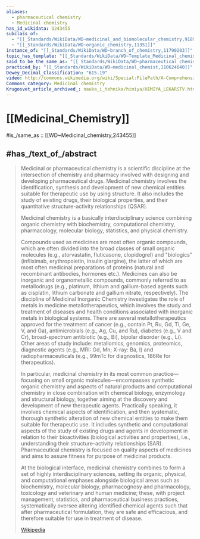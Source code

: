 ```yaml
---
aliases:
  - pharmaceutical chemistry
  - Medicinal chemistry
has_id_wikidata: Q243455
subclass_of:
  - "[[_Standards/WikiData/WD~medicinal_and_biomolecular_chemistry,9189409]]"
  - "[[_Standards/WikiData/WD~organic_chemistry,11351]]"
instance_of: "[[_Standards/WikiData/WD~branch_of_chemistry,11790203]]"
topic_has_template: "[[_Standards/WikiData/WD~Template_Medicinal_chemistry,13621143]]"
said_to_be_the_same_as: "[[_Standards/WikiData/WD~pharmaceutical_chemistry,15840367]]"
practiced_by: "[[_Standards/WikiData/WD~medicinal_chemist,110624640]]"
Dewey_Decimal_Classification: "615.19"
video: http://commons.wikimedia.org/wiki/Special:FilePath/A-Comprehensive-Panel-of-Three-Dimensional-Models-for-Studies-of-Prostate-Cancer-Growth-Invasion-pone.0010431.s013.ogv
Commons_category: Medicinal chemistry
Krugosvet_article_archived_: nauka_i_tehnika/himiya/HIMIYA_LEKARSTV.html
---
```


# [[Medicinal_Chemistry]] 

#is_/same_as :: [[WD~Medicinal_chemistry,243455]] 

## #has_/text_of_/abstract 

> Medicinal or pharmaceutical chemistry is a scientific discipline at the intersection of chemistry and pharmacy involved with designing and developing pharmaceutical drugs. Medicinal chemistry involves the identification, synthesis and development of new chemical entities suitable for therapeutic use by using structure. It also includes the study of existing drugs, their biological properties, and their quantitative structure-activity relationships (QSAR).
>
> Medicinal chemistry is a basically interdisciplinary science combining organic chemistry with biochemistry, computational chemistry, pharmacology, molecular biology, statistics, and physical chemistry.
>
> Compounds used as medicines are most often organic compounds, which are often divided into the broad classes of small organic molecules (e.g., atorvastatin, fluticasone, clopidogrel) and "biologics" (infliximab, erythropoietin, insulin glargine), the latter of which are most often medicinal preparations of proteins (natural and recombinant antibodies, hormones etc.).  Medicines can also be inorganic and organometallic compounds, commonly referred to as metallodrugs (e.g., platinum, lithium and gallium-based agents such as cisplatin, lithium carbonate and gallium nitrate, respectively).  The discipline of Medicinal Inorganic Chemistry investigates the role of metals in medicine metallotherapeutics, which involves the study and treatment of diseases and health conditions associated with inorganic metals in biological systems.  There are several metallotherapeutics approved for the treatment of cancer (e.g., contain Pt, Ru, Gd, Ti, Ge, V, and Ga), antimicrobials (e.g., Ag, Cu, and Ru), diabetes (e.g., V and Cr), broad-spectrum antibiotic (e.g., Bi), bipolar disorder (e.g., Li).  Other areas of study include: metallomics, genomics, proteomics, diagnostic agents (e.g., MRI: Gd, Mn; X-ray: Ba, I) and radiopharmaceuticals (e.g., 99mTc for diagnostics, 186Re for therapeutics).
>
> In particular, medicinal chemistry in its most common practice—focusing on small organic molecules—encompasses synthetic organic chemistry and aspects of natural products and computational chemistry in close combination with chemical biology, enzymology and structural biology, together aiming at the discovery and development of new therapeutic agents.  Practically speaking, it involves chemical aspects of identification, and then systematic, thorough synthetic alteration of new chemical entities to make them suitable for therapeutic use. It includes synthetic and computational aspects of the study of existing drugs and agents in development in relation to their bioactivities (biological activities and properties), i.e., understanding their structure–activity relationships (SAR). Pharmaceutical chemistry is focused on quality aspects of medicines and aims to assure fitness for purpose of medicinal products.
>
> At the biological interface, medicinal chemistry combines to form a set of highly interdisciplinary sciences, setting its organic, physical, and computational emphases alongside biological areas such as biochemistry, molecular biology, pharmacognosy and pharmacology, toxicology and veterinary and human medicine; these, with project management, statistics, and pharmaceutical business practices, systematically oversee altering identified chemical agents such that after pharmaceutical formulation, they are safe and efficacious, and therefore suitable for use in treatment of disease.
>
> [Wikipedia](https://en.wikipedia.org/wiki/Medicinal%20chemistry) 

